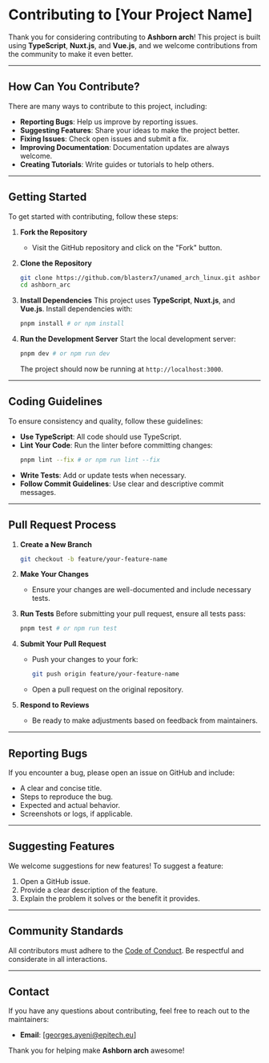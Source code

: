 # Contributing to [Your Project Name]

Thank you for considering contributing to **Ashborn arch**! This project is built using **TypeScript**, **Nuxt.js**, and **Vue.js**, and we welcome contributions from the community to make it even better.

---

## How Can You Contribute?

There are many ways to contribute to this project, including:

- **Reporting Bugs**: Help us improve by reporting issues.
- **Suggesting Features**: Share your ideas to make the project better.
- **Fixing Issues**: Check open issues and submit a fix.
- **Improving Documentation**: Documentation updates are always welcome.
- **Creating Tutorials**: Write guides or tutorials to help others.

---

## Getting Started

To get started with contributing, follow these steps:

1. **Fork the Repository**
   - Visit the GitHub repository and click on the "Fork" button.

2. **Clone the Repository**
   ```bash
   git clone https://github.com/blasterx7/unamed_arch_linux.git ashborn_arc
   cd ashborn_arc
   ```

3. **Install Dependencies**
   This project uses **TypeScript**, **Nuxt.js**, and **Vue.js**. Install dependencies with:
   ```bash
   pnpm install # or npm install
   ```

4. **Run the Development Server**
   Start the local development server:
   ```bash
   pnpm dev # or npm run dev
   ```

   The project should now be running at `http://localhost:3000`.

---

## Coding Guidelines

To ensure consistency and quality, follow these guidelines:

- **Use TypeScript**: All code should use TypeScript.
- **Lint Your Code**: Run the linter before committing changes:
  ```bash
  pnpm lint --fix # or npm run lint --fix
  ```
- **Write Tests**: Add or update tests when necessary.
- **Follow Commit Guidelines**: Use clear and descriptive commit messages.

---

## Pull Request Process

1. **Create a New Branch**
   ```bash
   git checkout -b feature/your-feature-name
   ```

2. **Make Your Changes**
   - Ensure your changes are well-documented and include necessary tests.

3. **Run Tests**
   Before submitting your pull request, ensure all tests pass:
   ```bash
   pnpm test # or npm run test
   ```

4. **Submit Your Pull Request**
   - Push your changes to your fork:
     ```bash
     git push origin feature/your-feature-name
     ```
   - Open a pull request on the original repository.

5. **Respond to Reviews**
   - Be ready to make adjustments based on feedback from maintainers.

---

## Reporting Bugs

If you encounter a bug, please open an issue on GitHub and include:

- A clear and concise title.
- Steps to reproduce the bug.
- Expected and actual behavior.
- Screenshots or logs, if applicable.

---

## Suggesting Features

We welcome suggestions for new features! To suggest a feature:

1. Open a GitHub issue.
2. Provide a clear description of the feature.
3. Explain the problem it solves or the benefit it provides.

---

## Community Standards

All contributors must adhere to the [Code of Conduct](./CODE_OF_CONDUCT.md). Be respectful and considerate in all interactions.

---

## Contact

If you have any questions about contributing, feel free to reach out to the maintainers:

- **Email**: [georges.ayeni@epitech.eu]

Thank you for helping make **Ashborn arch** awesome!

